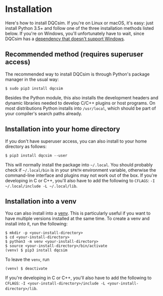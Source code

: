 # Installation

Here's how to install DQCsim. If you're on Linux or macOS, it's easy: just
install Python 3.5+ and follow one of the three installation methods listed
below. If you're on Windows, you'll unfortunately have to wait, since DQCsim
has a [dependency that doesn't support Windows](https://github.com/servo/ipc-channel).

## Recommended method (requires superuser access)

The recommended way to install DQCsim is through Python's package manager in
the usual way:

    $ sudo pip3 install dqcsim

Besides the Python module, this also installs the development headers and
dynamic libraries needed to develop C/C++ plugins or host programs. On most
distributions Python installs into `/usr/local`, which should be part of your
compiler's search paths already.

## Installation into your home directory

If you don't have superuser access, you can also install to your home directory
as follows:

    $ pip3 install dqcsim --user

This will normally install the package into `~/.local`. You should probably
check if `~/.local/bin` is in your `$PATH` environment variable, otherwise the
command-line interface and plugins may not work out of the box. If you're
developing in C or C++, you'll also have to add the following to
`CFLAGS`: `-I ~/.local/include -L ~/.local/lib`.

## Installation into a venv

You can also install into a
[venv](https://docs.python.org/3/library/venv.html#creating-virtual-environments).
This is particularly useful if you want to have multiple versions installed at
the same time. To create a venv and install into it, run the following:

    $ mkdir -p <your-install-directory>
    $ cd <your-install-directory>
    $ python3 -m venv <your-install-directory>
    $ source <your-install-directory>/bin/activate
    (venv) $ pip3 install dqcsim

To leave the `venv`, run

    (venv) $ deactivate

If you're developing in C or C++, you'll also have to add the following to
`CFLAGS`: `-I <your-install-directory>/include -L <your-install-directory>/lib`.
